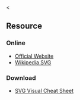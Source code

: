 &lt;

Resource
--------

### Online

-   [Official Website](http://www.w3.org/Graphics/SVG/)
-   [Wikipedia SVG](http://en.wikipedia.org/wiki/Svg)

### Download

-   [SVG Visual Cheat Sheet](http://www.cheat-sheets.org/own/svg/index.xhtml)
